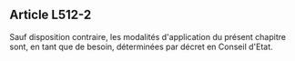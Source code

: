 ## Article L512-2

Sauf disposition contraire, les modalités d'application du présent chapitre sont, en tant que de besoin,
déterminées par décret en Conseil d'Etat.


